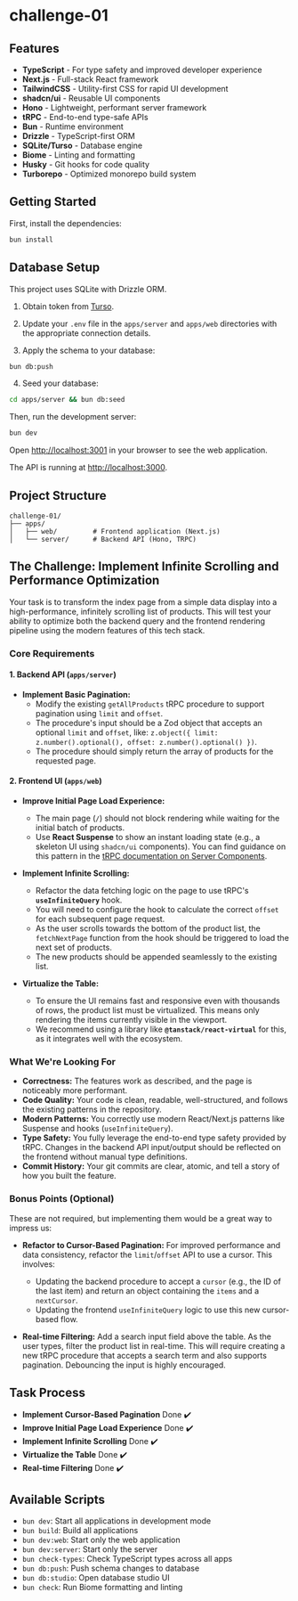 # challenge-01

## Features

- **TypeScript** - For type safety and improved developer experience
- **Next.js** - Full-stack React framework
- **TailwindCSS** - Utility-first CSS for rapid UI development
- **shadcn/ui** - Reusable UI components
- **Hono** - Lightweight, performant server framework
- **tRPC** - End-to-end type-safe APIs
- **Bun** - Runtime environment
- **Drizzle** - TypeScript-first ORM
- **SQLite/Turso** - Database engine
- **Biome** - Linting and formatting
- **Husky** - Git hooks for code quality
- **Turborepo** - Optimized monorepo build system

## Getting Started

First, install the dependencies:

```bash
bun install
```
## Database Setup

This project uses SQLite with Drizzle ORM.

1. Obtain token from [Turso](https://turso.tech/).

2. Update your `.env` file in the `apps/server` and `apps/web` directories with the appropriate connection details.

3. Apply the schema to your database:
```bash
bun db:push
```

4. Seed your database:
```bash
cd apps/server && bun db:seed
```


Then, run the development server:

```bash
bun dev
```

Open [http://localhost:3001](http://localhost:3001) in your browser to see the web application.

The API is running at [http://localhost:3000](http://localhost:3000).



## Project Structure

```
challenge-01/
├── apps/
│   ├── web/         # Frontend application (Next.js)
│   └── server/      # Backend API (Hono, TRPC)
```

## The Challenge: Implement Infinite Scrolling and Performance Optimization

Your task is to transform the index page from a simple data display into a high-performance, infinitely scrolling list of products. This will test your ability to optimize both the backend query and the frontend rendering pipeline using the modern features of this tech stack.

### Core Requirements

#### 1. Backend API (`apps/server`)

-   **Implement Basic Pagination:**
    -   Modify the existing `getAllProducts` tRPC procedure to support pagination using `limit` and `offset`.
    -   The procedure's input should be a Zod object that accepts an optional `limit` and `offset`, like: `z.object({ limit: z.number().optional(), offset: z.number().optional() })`.
    -   The procedure should simply return the array of products for the requested page.

#### 2. Frontend UI (`apps/web`)

-   **Improve Initial Page Load Experience:**
    -   The main page (`/`) should not block rendering while waiting for the initial batch of products.
    -   Use **React Suspense** to show an instant loading state (e.g., a skeleton UI using `shadcn/ui` components). You can find guidance on this pattern in the [tRPC documentation on Server Components](https://trpc.io/docs/client/tanstack-react-query/server-components).

-   **Implement Infinite Scrolling:**
    -   Refactor the data fetching logic on the page to use tRPC's **`useInfiniteQuery`** hook.
    -   You will need to configure the hook to calculate the correct `offset` for each subsequent page request.
    -   As the user scrolls towards the bottom of the product list, the `fetchNextPage` function from the hook should be triggered to load the next set of products.
    -   The new products should be appended seamlessly to the existing list.

-   **Virtualize the Table:**
    -   To ensure the UI remains fast and responsive even with thousands of rows, the product list must be virtualized. This means only rendering the items currently visible in the viewport.
    -   We recommend using a library like **`@tanstack/react-virtual`** for this, as it integrates well with the ecosystem.

### What We're Looking For

-   **Correctness:** The features work as described, and the page is noticeably more performant.
-   **Code Quality:** Your code is clean, readable, well-structured, and follows the existing patterns in the repository.
-   **Modern Patterns:** You correctly use modern React/Next.js patterns like Suspense and hooks (`useInfiniteQuery`).
-   **Type Safety:** You fully leverage the end-to-end type safety provided by tRPC. Changes in the backend API input/output should be reflected on the frontend without manual type definitions.
-   **Commit History:** Your git commits are clear, atomic, and tell a story of how you built the feature.

### Bonus Points (Optional)

These are not required, but implementing them would be a great way to impress us:

-   **Refactor to Cursor-Based Pagination:** For improved performance and data consistency, refactor the `limit`/`offset` API to use a cursor. This involves:
    -   Updating the backend procedure to accept a `cursor` (e.g., the ID of the last item) and return an object containing the `items` and a `nextCursor`.
    -   Updating the frontend `useInfiniteQuery` logic to use this new cursor-based flow.

-   **Real-time Filtering:** Add a search input field above the table. As the user types, filter the product list in real-time. This will require creating a new tRPC procedure that accepts a search term and also supports pagination. Debouncing the input is highly encouraged.

## Task Process 
-   **Implement Cursor-Based Pagination** Done ✔️
-   **Improve Initial Page Load Experience** Done ✔️
-   **Implement Infinite Scrolling** Done ✔️
-   **Virtualize the Table** Done ✔️
-   **Real-time Filtering** Done ✔️

## Available Scripts

- `bun dev`: Start all applications in development mode
- `bun build`: Build all applications
- `bun dev:web`: Start only the web application
- `bun dev:server`: Start only the server
- `bun check-types`: Check TypeScript types across all apps
- `bun db:push`: Push schema changes to database
- `bun db:studio`: Open database studio UI
- `bun check`: Run Biome formatting and linting
